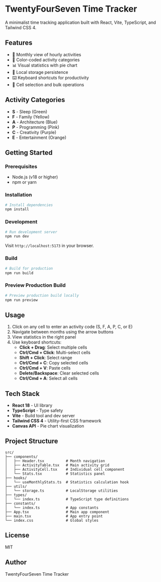# TwentyFourSeven Time Tracker

A minimalist time tracking application built with React, Vite, TypeScript, and Tailwind CSS 4.

## Features

- 📅 Monthly view of hourly activities
- 🎨 Color-coded activity categories
- 📊 Visual statistics with pie chart
- 💾 Local storage persistence
- ⌨️ Keyboard shortcuts for productivity
- 🎯 Cell selection and bulk operations

## Activity Categories

- **S** - Sleep (Green)
- **F** - Family (Yellow)
- **A** - Architecture (Blue)
- **P** - Programming (Pink)
- **C** - Creativity (Purple)
- **E** - Entertainment (Orange)

## Getting Started

### Prerequisites

- Node.js (v18 or higher)
- npm or yarn

### Installation

```bash
# Install dependencies
npm install
```

### Development

```bash
# Run development server
npm run dev
```

Visit `http://localhost:5173` in your browser.

### Build

```bash
# Build for production
npm run build
```

### Preview Production Build

```bash
# Preview production build locally
npm run preview
```

## Usage

1. Click on any cell to enter an activity code (S, F, A, P, C, or E)
2. Navigate between months using the arrow buttons
3. View statistics in the right panel
4. Use keyboard shortcuts:
   - **Click + Drag**: Select multiple cells
   - **Ctrl/Cmd + Click**: Multi-select cells
   - **Shift + Click**: Select range
   - **Ctrl/Cmd + C**: Copy selected cells
   - **Ctrl/Cmd + V**: Paste cells
   - **Delete/Backspace**: Clear selected cells
   - **Ctrl/Cmd + A**: Select all cells

## Tech Stack

- **React 18** - UI library
- **TypeScript** - Type safety
- **Vite** - Build tool and dev server
- **Tailwind CSS 4** - Utility-first CSS framework
- **Canvas API** - Pie chart visualization

## Project Structure

```
src/
├── components/
│   ├── Header.tsx          # Month navigation
│   ├── ActivityTable.tsx   # Main activity grid
│   ├── ActivityCell.tsx    # Individual cell component
│   └── Stats.tsx           # Statistics panel
├── hooks/
│   └── useMonthlyStats.ts  # Statistics calculation hook
├── utils/
│   └── storage.ts          # LocalStorage utilities
├── types/
│   └── index.ts            # TypeScript type definitions
├── constants/
│   └── index.ts            # App constants
├── App.tsx                 # Main app component
├── main.tsx                # App entry point
└── index.css               # Global styles

```

## License

MIT

## Author

TwentyFourSeven Time Tracker
